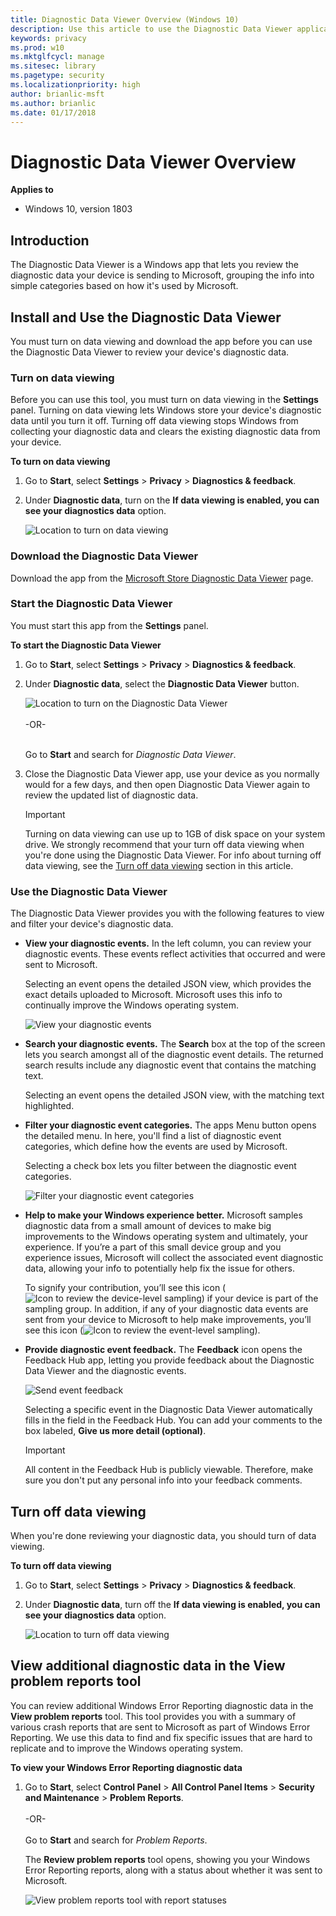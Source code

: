 ```yaml
---
title: Diagnostic Data Viewer Overview (Windows 10)
description: Use this article to use the Diagnostic Data Viewer application to review the diagnostic data sent to Microsoft by your device.
keywords: privacy
ms.prod: w10
ms.mktglfcycl: manage
ms.sitesec: library
ms.pagetype: security
ms.localizationpriority: high
author: brianlic-msft
ms.author: brianlic
ms.date: 01/17/2018
---
```


# Diagnostic Data Viewer Overview

**Applies to**

-   Windows 10, version 1803

## Introduction
The Diagnostic Data Viewer is a Windows app that lets you review the diagnostic data your device is sending to Microsoft, grouping the info into simple categories based on how it's used by Microsoft.

## Install and Use the Diagnostic Data Viewer

You must turn on data viewing and download the app before you can use the Diagnostic Data Viewer to review your device's diagnostic data.

### Turn on data viewing
Before you can use this tool, you must turn on data viewing in the **Settings** panel. Turning on data viewing lets Windows store your device's diagnostic data until you turn it off. Turning off data viewing stops Windows from collecting your diagnostic data and clears the existing diagnostic data from your device.

**To turn on data viewing**
1. Go to **Start**, select **Settings** > **Privacy** > **Diagnostics & feedback**.

2. Under **Diagnostic data**, turn on the **If data viewing is enabled, you can see your diagnostics data** option.

    ![Location to turn on data viewing](images/ddv-data-viewing.png)

### Download the Diagnostic Data Viewer
Download the app from the [Microsoft Store Diagnostic Data Viewer](https://www.microsoft.com/en-us/store/p/diagnostic-data-viewer/9n8wtrrsq8f7?rtc=1) page.

### Start the Diagnostic Data Viewer
You must start this app from the **Settings** panel.

**To start the Diagnostic Data Viewer**
1. Go to **Start**, select **Settings** > **Privacy** > **Diagnostics & feedback**.

2. Under **Diagnostic data**, select the **Diagnostic Data Viewer** button.

    ![Location to turn on the Diagnostic Data Viewer](images/ddv-settings-launch.png)<br><br>-OR-<br><br>
    
    Go to **Start** and search for _Diagnostic Data Viewer_.

3. Close the Diagnostic Data Viewer app, use your device as you normally would for a few days, and then open Diagnostic Data Viewer again to review the updated list of diagnostic data.

    >[!Important]
    >Turning on data viewing can use up to 1GB of disk space on your system drive. We strongly recommend that your turn off data viewing when you're done using the Diagnostic Data Viewer. For info about turning off data viewing, see the [Turn off data viewing](#turn-off-data-viewing) section in this article.

### Use the Diagnostic Data Viewer
The Diagnostic Data Viewer provides you with the following features to view and filter your device's diagnostic data.

- **View your diagnostic events.** In the left column, you can review your diagnostic events. These events reflect activities that occurred and were sent to Microsoft. 

    Selecting an event opens the detailed JSON view, which provides the exact details uploaded to Microsoft. Microsoft uses this info to continually improve the Windows operating system.
    
     ![View your diagnostic events](images/ddv-event-view.png)

- **Search your diagnostic events.** The **Search** box at the top of the screen lets you search amongst all of the diagnostic event details. The returned search results include any diagnostic event that contains the matching text. 

    Selecting an event opens the detailed JSON view, with the matching text highlighted.

- **Filter your diagnostic event categories.** The apps Menu button opens the detailed menu. In here, you'll find a list of diagnostic event categories, which define how the events are used by Microsoft.

    Selecting a check box lets you filter between the diagnostic event categories.
    
     ![Filter your diagnostic event categories](images/ddv-event-view-filter.png)

- **Help to make your Windows experience better.** Microsoft samples diagnostic data from a small amount of devices to make big improvements to the Windows operating system and ultimately, your experience. If you’re a part of this small device group and you experience issues, Microsoft will collect the associated event diagnostic data, allowing your info to potentially help fix the issue for others.

    To signify your contribution, you’ll see this icon (![Icon to review the device-level sampling](images/ddv-device-sample.png)) if your device is part of the sampling group. In addition, if any of your diagnostic data events are sent from your device to Microsoft to help make improvements, you’ll see this icon (![Icon to review the event-level sampling](images/ddv-event-sample.png)). 

- **Provide diagnostic event feedback.** The **Feedback** icon opens the Feedback Hub app, letting you provide feedback about the Diagnostic Data Viewer and the diagnostic events.

 	![Send event feedback](images/ddv-event-feedback.png)

    Selecting a specific event in the Diagnostic Data Viewer automatically fills in the field in the Feedback Hub. You can add your comments to the box labeled, **Give us more detail (optional)**.
	
    >[!Important]
    >All content in the Feedback Hub is publicly viewable. Therefore, make sure you don't put any personal info into your feedback comments.

## Turn off data viewing
When you're done reviewing your diagnostic data, you should turn of data viewing.

**To turn off data viewing**
1. Go to **Start**, select **Settings** > **Privacy** > **Diagnostics & feedback**.

2. Under **Diagnostic data**, turn off the **If data viewing is enabled, you can see your diagnostics data** option.

    ![Location to turn off data viewing](images/ddv-settings-off.png)

## View additional diagnostic data in the View problem reports tool
You can review additional Windows Error Reporting diagnostic data in the **View problem reports** tool. This tool provides you with a summary of various crash reports that are sent to Microsoft as part of Windows Error Reporting. We use this data to find and fix specific issues that are hard to replicate and to improve the Windows operating system.

**To view your Windows Error Reporting diagnostic data**
1. Go to **Start**, select **Control Panel** > **All Control Panel Items** > **Security and Maintenance** > **Problem Reports**.<br><br>-OR-<br><br>
	Go to **Start** and search for _Problem Reports_.

    The **Review problem reports** tool opens, showing you your Windows Error Reporting reports, along with a status about whether it was sent to Microsoft.

    ![View problem reports tool with report statuses](images/ddv-problem-reports-screen.png)
